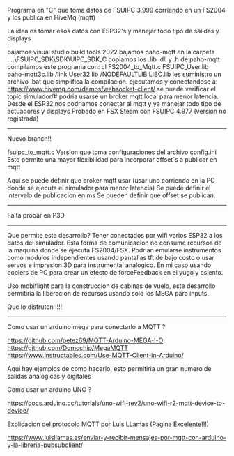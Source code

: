 Programa en "C" que toma datos de FSUIPC 3.999 corriendo en un FS2004 y los publica en HiveMq (mqtt)

La idea es tomar esos datos con ESP32's y manejar todo tipo de salidas y displays

bajamos visual studio build tools 2022
bajamos paho-mqtt
en la carpeta ....\FSUIPC_SDK\SDK\UIPC_SDK_C copiamos los .lib .dll y .h de paho-mqtt
compilamos este programa con: cl FS2004_to_Mqtt.c FSUIPC_User.lib paho-mqtt3c.lib /link User32.lib /NODEFAULTLIB:LIBC.lib
les suministro un archivo .bat que simplifica la compilacion.
ejecutamos y conectandose a: https://www.hivemq.com/demos/websocket-client/ se puede verificar el topic simulador/#
podria usarse un broker mqtt local para menor latencia.
Desde el ESP32 nos podriamos conectar al mqtt y ya manejar todo tipo de actuadores y displays
Probado en FSX Steam con FSUIPC 4.977 (version no registrada)

*************************************************************************************************************************************

Nuevo branch!!

fsuipc_to_mqtt.c Version que toma configuraciones del archivo config.ini Esto permite una mayor flexibilidad para incorporar offset´s a publicar en mqtt

Aqui se puede definir que broker mqtt usar (usar uno corriendo en la PC donde se ejecuta el simulador para menor latencia)
Se puede definir el intervalo de publicacion en ms
Se pueden definir que offset se publican.

*************************************************************************************************************************************

Falta probar en P3D

*************************************************************************************************************************************

Que permite este desarrollo? Tener conectados por wifi varios ESP32 a los datos del simulador. Esta forma de comunicacion no consume recursos de la maquina donde se ejecuta FS2004/FSX. Podrian emularse instrumentos como modulos independientes usando pantallas tft de bajo costo o usar servos e impresion 3D para instrumental analogico. En mi caso usando coolers de PC para crear un efecto de forceFeedback en el yugo y asiento.

Uso mobiflight para la construccion de cabinas de vuelo, este desarrollo permitiria la liberacion de recursos usando solo los MEGA para inputs.

Que lo disfruten !!!!

*************************************************************************************************************************************

Como usar un arduino mega para conectarlo a MQTT ?

https://github.com/petez69/MQTT-Arduino-MEGA-I-O https://github.com/Domochip/MegaMQTT https://www.instructables.com/Use-MQTT-Client-in-Arduino/

Aqui hay ejemplos de como hacerlo, esto permitiria un gran numero de salidas analogicas y digitales

Como usar un arduino UNO ?

https://docs.arduino.cc/tutorials/uno-wifi-rev2/uno-wifi-r2-mqtt-device-to-device/

Explicacion del protocolo MQTT por Luis LLamas (Pagina Excelente!!!)

https://www.luisllamas.es/enviar-y-recibir-mensajes-por-mqtt-con-arduino-y-la-libreria-pubsubclient/
